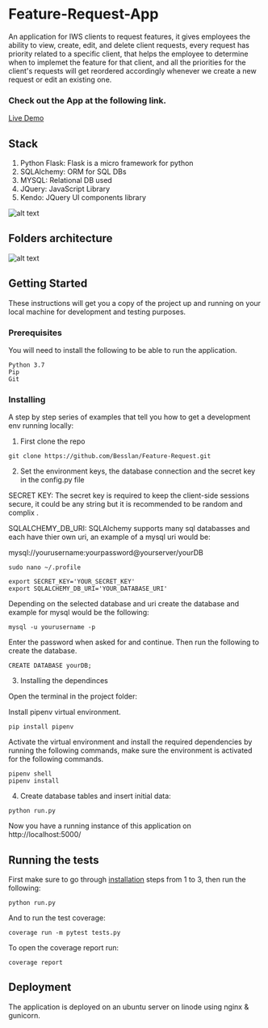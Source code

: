 # Feature-Request-App

An application for IWS clients to request features, it gives employees the ability to view, create, edit, and delete client requests, every request has priority related to a specific client, that helps the employee to determine when to implemet the feature for that client, and all the priorities for the client's requests will get reordered accordingly whenever we create a new request or edit an existing one.

### Check out the App at the following link. 
[Live Demo](http://172.105.66.84/)


## Stack
1. Python Flask: Flask is a micro framework for python
2. SQLAlchemy: ORM for SQL DBs
3. MYSQL: Relational DB used
4. JQuery: JavaScript Library
5. Kendo: JQuery UI components library

![alt text](https://imgur.com/wDO9uqi.png)

## Folders architecture

![alt text](https://imgur.com/ItZsVSS.png)

## Getting Started

These instructions will get you a copy of the project up and running on your local machine for development and testing purposes.


### Prerequisites

You will need to install the following to be able to run the application.
```
Python 3.7 
Pip
Git
```



### Installing

A step by step series of examples that tell you how to get a development env running locally:

1. First clone the repo

```
git clone https://github.com/Besslan/Feature-Request.git
``` 

2. Set the environment keys, the database connection and the secret key in the config.py file


SECRET KEY: The secret key is required to keep the client-side sessions secure, it could be any string but it is recommended to be random and complix . 


SQLALCHEMY_DB_URI: SQLAlchemy supports many sql databasses and each have thier own uri, an example of a mysql uri would be:

mysql://yourusername:yourpassword@yourserver/yourDB


```
sudo nano ~/.profile

export SECRET_KEY='YOUR_SECRET_KEY' 
export SQLALCHEMY_DB_URI='YOUR_DATABASE_URI'
```
Depending on the selected database and uri create the database and example for mysql would be the following:

```
mysql -u yourusername -p
```
Enter the password when asked for and continue. Then run the following to create the database.
```
CREATE DATABASE yourDB;
```
3. Installing the dependinces

Open the terminal in the project folder:

Install pipenv virtual environment.
```
pip install pipenv
```
Activate the virtual environment and install the required dependencies by running the following commands, make sure the environment is activated for the following commands.
```
pipenv shell
pipenv install
```

4. Create database tables and insert initial data:

```
python run.py
``` 
Now you have a running instance of this application on http://localhost:5000/


## Running the tests
First make sure to go through [installation](#installing) steps from 1 to 3, then run the following:

```
python run.py
``` 
And to run the test coverage:

```
coverage run -m pytest tests.py
``` 
To open the coverage report run:
```
coverage report
``` 
## Deployment
The application is deployed on an ubuntu server on linode using nginx & gunicorn.

